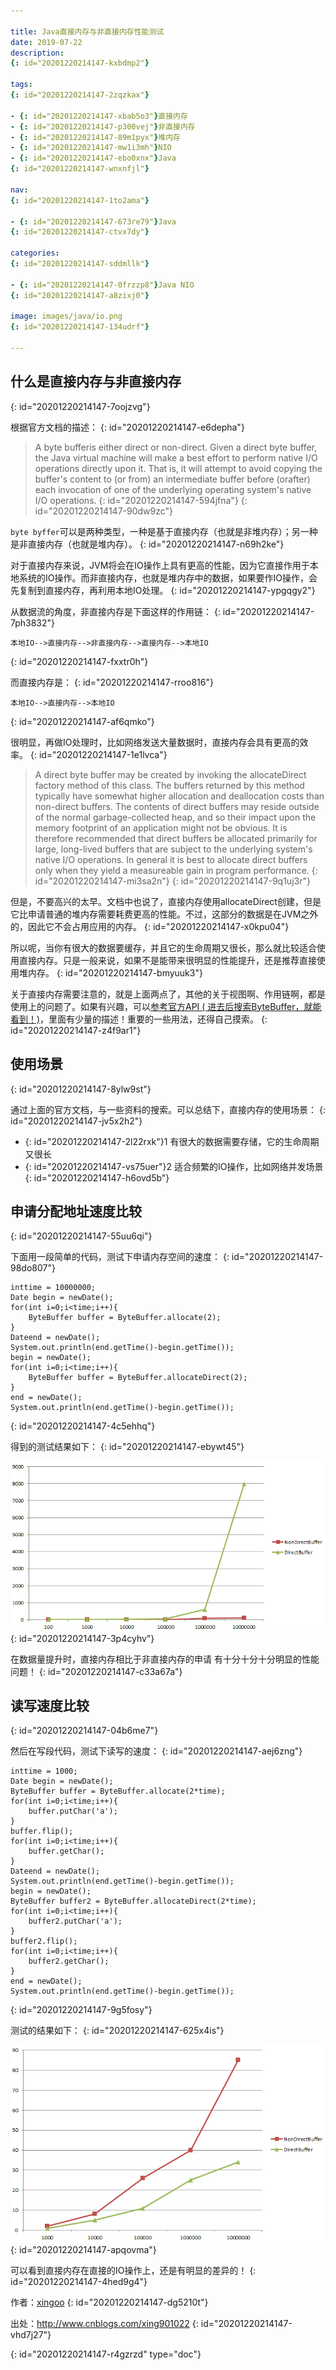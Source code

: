 ```yaml
---

title: Java直接内存与非直接内存性能测试
date: 2019-07-22
description:
{: id="20201220214147-kxbdmp2"}

tags:
{: id="20201220214147-2zqzkax"}

- {: id="20201220214147-xbab5o3"}直接内存
- {: id="20201220214147-p300vej"}非直接内存
- {: id="20201220214147-89m1pyx"}堆内存
- {: id="20201220214147-mw1i3mh"}NIO
- {: id="20201220214147-ebo0xnx"}Java
{: id="20201220214147-wnxnfjl"}

nav:
{: id="20201220214147-1to2ama"}

- {: id="20201220214147-673re79"}Java
{: id="20201220214147-ctvx7dy"}

categories:
{: id="20201220214147-sddmllk"}

- {: id="20201220214147-0frzzp8"}Java NIO
{: id="20201220214147-a8zixj0"}

image: images/java/io.png
{: id="20201220214147-134udrf"}

---
```


## 什么是直接内存与非直接内存
{: id="20201220214147-7oojzvg"}

根据官方文档的描述：
{: id="20201220214147-e6depha"}

> A byte bufferis either direct or non-direct. Given a direct byte buffer, the Java virtual machine will make a best effort to perform native I/O operations directly upon it. That is, it will attempt to avoid copying the buffer's content to (or from) an intermediate buffer before (orafter) each invocation of one of the underlying operating system's native I/O operations.
> {: id="20201220214147-594jfna"}
{: id="20201220214147-90dw9zc"}

`byte byffer`可以是两种类型，一种是基于直接内存（也就是非堆内存）；另一种是非直接内存（也就是堆内存）。
{: id="20201220214147-n69h2ke"}

对于直接内存来说，JVM将会在IO操作上具有更高的性能，因为它直接作用于本地系统的IO操作。而非直接内存，也就是堆内存中的数据，如果要作IO操作，会先复制到直接内存，再利用本地IO处理。
{: id="20201220214147-ypgqgy2"}

从数据流的角度，非直接内存是下面这样的作用链：
{: id="20201220214147-7ph3832"}

```
本地IO-->直接内存-->非直接内存-->直接内存-->本地IO
```
{: id="20201220214147-fxxtr0h"}

而直接内存是：
{: id="20201220214147-rroo816"}

```
本地IO-->直接内存-->本地IO
```
{: id="20201220214147-af6qmko"}

很明显，再做IO处理时，比如网络发送大量数据时，直接内存会具有更高的效率。
{: id="20201220214147-1e1lvca"}

> A direct byte buffer may be created by invoking the allocateDirect factory method of this class. The buffers returned by this method typically have somewhat higher allocation and deallocation costs than non-direct buffers. The contents of direct buffers may reside outside of the normal garbage-collected heap, and so their impact upon the memory footprint of an application might not be obvious. It is therefore recommended that direct buffers be allocated primarily for large, long-lived buffers that are subject to the underlying system's native I/O operations. In general it is best to allocate direct buffers only when they yield a measureable gain in program performance.
> {: id="20201220214147-mi3sa2n"}
{: id="20201220214147-9q1uj3r"}

但是，不要高兴的太早。文档中也说了，直接内存使用allocateDirect创建，但是它比申请普通的堆内存需要耗费更高的性能。不过，这部分的数据是在JVM之外的，因此它不会占用应用的内存。
{: id="20201220214147-x0kpu04"}

所以呢，当你有很大的数据要缓存，并且它的生命周期又很长，那么就比较适合使用直接内存。只是一般来说，如果不是能带来很明显的性能提升，还是推荐直接使用堆内存。
{: id="20201220214147-bmyuuk3"}

关于直接内存需要注意的，就是上面两点了，其他的关于视图啊、作用链啊，都是使用上的问题了。如果有兴趣，可以[参考官方API ( 进去后搜索ByteBuffer，就能看到！)](http://docs.oracle.com/javase/8/docs/api/)，里面有少量的描述！重要的一些用法，还得自己摸索。
{: id="20201220214147-z4f9ar1"}

## 使用场景
{: id="20201220214147-8ylw9st"}

通过上面的官方文档，与一些资料的搜索。可以总结下，直接内存的使用场景：
{: id="20201220214147-jv5x2h2"}

- {: id="20201220214147-2l22rxk"}1 有很大的数据需要存储，它的生命周期又很长
- {: id="20201220214147-vs75uer"}2 适合频繁的IO操作，比如网络并发场景
{: id="20201220214147-h6ovd5b"}

## 申请分配地址速度比较
{: id="20201220214147-55uu6qi"}

下面用一段简单的代码，测试下申请内存空间的速度：
{: id="20201220214147-98do807"}

```
inttime = 10000000;
Date begin = newDate();
for(int i=0;i<time;i++){
    ByteBuffer buffer = ByteBuffer.allocate(2);
}
Dateend = newDate();
System.out.println(end.getTime()-begin.getTime());
begin = newDate();
for(int i=0;i<time;i++){
    ByteBuffer buffer = ByteBuffer.allocateDirect(2);
}
end = newDate();
System.out.println(end.getTime()-begin.getTime());
```
{: id="20201220214147-4c5ehhq"}

得到的测试结果如下：
{: id="20201220214147-ebywt45"}

![](./2019-07-22_java_nio_Java直接内存与非直接内存性能测试/1.png)
{: id="20201220214147-3p4cyhv"}

在数据量提升时，直接内存相比于非直接内存的申请 有十分十分十分明显的性能问题！
{: id="20201220214147-c33a67a"}

## 读写速度比较
{: id="20201220214147-04b6me7"}

然后在写段代码，测试下读写的速度：
{: id="20201220214147-aej6zng"}

```
inttime = 1000;
Date begin = newDate();
ByteBuffer buffer = ByteBuffer.allocate(2*time);
for(int i=0;i<time;i++){
    buffer.putChar('a');
}
buffer.flip();
for(int i=0;i<time;i++){
    buffer.getChar();
}
Dateend = newDate();
System.out.println(end.getTime()-begin.getTime());
begin = newDate();
ByteBuffer buffer2 = ByteBuffer.allocateDirect(2*time);
for(int i=0;i<time;i++){
    buffer2.putChar('a');
}
buffer2.flip();
for(int i=0;i<time;i++){
    buffer2.getChar();
}
end = newDate();
System.out.println(end.getTime()-begin.getTime());
```
{: id="20201220214147-9g5fosy"}

测试的结果如下：
{: id="20201220214147-625x4is"}

![](./2019-07-22_java_nio_Java直接内存与非直接内存性能测试/2.png)
{: id="20201220214147-apqovma"}

可以看到直接内存在直接的IO操作上，还是有明显的差异的！
{: id="20201220214147-4hed9g4"}

作者：[xingoo](http://www.cnblogs.com/xing901022)
{: id="20201220214147-dg5210t"}

出处：http://www.cnblogs.com/xing901022
{: id="20201220214147-vhd7j27"}


{: id="20201220214147-r4gzrzd" type="doc"}

